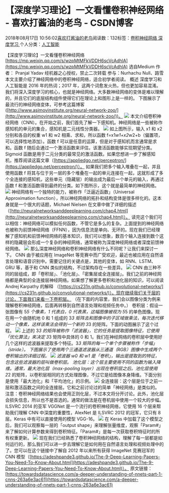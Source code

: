 
# 【深度学习理论】一文看懂卷积神经网络 - 喜欢打酱油的老鸟 - CSDN博客


2018年08月17日 10:56:02[喜欢打酱油的老鸟](https://me.csdn.net/weixin_42137700)阅读数：132标签：[卷积神经网络																](https://so.csdn.net/so/search/s.do?q=卷积神经网络&t=blog)[深度学习																](https://so.csdn.net/so/search/s.do?q=深度学习&t=blog)[
							](https://so.csdn.net/so/search/s.do?q=卷积神经网络&t=blog)个人分类：[人工智能																](https://blog.csdn.net/weixin_42137700/article/category/7820233)


【深度学习理论】一文看懂卷积神经网络
[https://mp.weixin.qq.com/s/wzpMtMFkVDDH6scVcAdhlA](https://mp.weixin.qq.com/s/wzpMtMFkVDDH6scVcAdhlA)
选自Medium
作者： Pranjal Yadav
经机器之心授权，禁止二次转载
参与：Nurhachu Null、路雪
本文主要介绍了神经网络中的卷积神经网络，适合初学者阅读。
概述
深度学习和人工智能是 2016 年的热词；2017 年，这两个词愈发火热，但也更加容易混淆。我们将深入深度学习的核心，也就是神经网络。大多数神经网络的变体是难以理解的，并且它们的底层结构组件使得它们在理论上和图形上是一样的。
下图展示了最流行的神经网络变体，可参考这篇博客 ([http://www.asimovinstitute.org/neural-network-zoo/](http://www.asimovinstitute.org/neural-network-zoo/))。
![](https://img-blog.csdn.net/20180817105217774?watermark/2/text/aHR0cHM6Ly9ibG9nLmNzZG4ubmV0L3dlaXhpbl80MjEzNzcwMA==/font/5a6L5L2T/fontsize/400/fill/I0JBQkFCMA==/dissolve/70)
本文介绍卷积神经网络（CNN）。在开始之前，我们首先了解一下感知机。神经网络是一些被称作感知机的单元的集合，感知机是二元线性分类器。
![](https://img-blog.csdn.net/20180817105235710?watermark/2/text/aHR0cHM6Ly9ibG9nLmNzZG4ubmV0L3dlaXhpbl80MjEzNzcwMA==/font/5a6L5L2T/fontsize/400/fill/I0JBQkFCMA==/dissolve/70)
如上图所示，输入 x1 和 x2 分别和各自的权重 w1 和 w2 相乘、求和，所以函数 f=x1*w1+x2*w2+b（偏置项，可以选择性地添加）。函数 f 可以是任意的运算，但是对于感知机而言通常是求和。函数 f 随后会通过一个激活函数来评估，该激活函数能够实现期望分类。Sigmoid 函数是用于二元分类的最常见的激活函数。如果您想进一步了解感知机，推荐阅读这篇文章（[https://appliedgo.net/perceptron/](https://appliedgo.net/perceptron/)）。
如果我们把多个输入堆叠在一起，并且使用函数 f 将其与位于另一层的多个堆叠在一起的单元连接在一起，这就形成了多个全连接的感知机，这些单元（隐藏层）的输出成为最后一个单元的输入，再通过函数 f 和激活函数得到最终的分类。如下图所示，这个就是最简单的神经网络。
![](https://img-blog.csdn.net/2018081710525472?watermark/2/text/aHR0cHM6Ly9ibG9nLmNzZG4ubmV0L3dlaXhpbl80MjEzNzcwMA==/font/5a6L5L2T/fontsize/400/fill/I0JBQkFCMA==/dissolve/70)
神经网络有一个独特的能力，被称作「泛逼近函数」（Universal Approximation function），所以神经网络的拓扑和结构变体是很多样化的。这本身就是一个很大的话题，Michael Nielsen 在文章中做了详细的描述
（[http://neuralnetworksanddeeplearning.com/chap4.html](http://neuralnetworksanddeeplearning.com/chap4.html)）。
读完这个我们可以相信：神经网络可以模拟任何函数，不管它是多么的复杂。上面提到的神经网络也被称为前馈神经网络（FFNN），因为信息流是单向、无环的。现在我们已经理解了感知机和前馈神经网络的基本知识，我们可以想象，数百个输入连接到数个这样的隐藏层会形成一个复杂的神经网络，通常被称为深度神经网络或者深度前馈神经网络。
![](https://img-blog.csdn.net/20180817105330766?watermark/2/text/aHR0cHM6Ly9ibG9nLmNzZG4ubmV0L3dlaXhpbl80MjEzNzcwMA==/font/5a6L5L2T/fontsize/400/fill/I0JBQkFCMA==/dissolve/70)
那么深度神经网络和卷积神经网络有什么不同呢？让我们来探讨一下。
CNN 由于被应用在 ImageNet 等竞赛中而广受欢迎，最近也被应用在自然语言处理和语音识别中。需要记住的关键点是，其他的变体，如 RNN、LSTM、GRU 等，基于和 CNN 类似的结构，不过架构存在一些差异。
![](https://img-blog.csdn.net/20180817105356826?watermark/2/text/aHR0cHM6Ly9ibG9nLmNzZG4ubmV0L3dlaXhpbl80MjEzNzcwMA==/font/5a6L5L2T/fontsize/400/fill/I0JBQkFCMA==/dissolve/70)
CNN 由三种不同的层组成，即「卷积层」、「池化层」、「密集层或全连接层」。我们之前的神经网络都是典型的全连接层神经网络。如果想了解更多卷积和池化层的知识，可以阅读 Andrej Karpathy 的解释
（[https://cs231n.github.io/convolutional-networks/](https://cs231n.github.io/convolutional-networks/)）。现在继续我们关于层的讨论，下面我们来看一下卷积层。
（在下面的内容里，我们会以图像分类为例来理解卷积神经网络，后面再转移到自然语言处理和视频任务中。）
卷积层：假设一张图像有 5*5 个像素，1 代表白，0 代表黑，这幅图像被视为 5*5 的单色图像。现在用一个由随机地 0 和 1 组成的 3*3 矩阵去和图像中的子区域做乘法，每次迭代移动一个像素，这样该乘法会得到一个新的 3*3 的矩阵。下面的动图展示了这个过程。
![](https://img-blog.csdn.net/2018081710542048?watermark/2/text/aHR0cHM6Ly9ibG9nLmNzZG4ubmV0L3dlaXhpbl80MjEzNzcwMA==/font/5a6L5L2T/fontsize/400/fill/I0JBQkFCMA==/dissolve/70)
上述的 3*3 的矩阵被称作「滤波器」，它的任务是提取图像特征，它使用「优化算法」来决定 3*3 矩阵中具体的 0 和 1。我们在神经网络的卷积层中使用好几个这样的滤波器来提取多个特征。3*3 矩阵的每一个单个步骤被称作「步幅」（stride）。
下图展示了使用两个三通道滤波器从三通道（RGB）图像中生成两个卷积输出的详细过程。
![](https://img-blog.csdn.net/20180817105437566?watermark/2/text/aHR0cHM6Ly9ibG9nLmNzZG4ubmV0L3dlaXhpbl80MjEzNzcwMA==/font/5a6L5L2T/fontsize/400/fill/I0JBQkFCMA==/dissolve/70)
滤波器 w0 和 w1 是「卷积」，输出是提取到的特征，包含这些滤波器的层叫做卷积层。
池化层：这个层主要使用不同的函数为输入降维。通常，最大池化层（max-pooling layer）出现在卷积层之后。池化层使用 2*2 的矩阵，以卷积层相同的方式处理图像，不过它是给图像本身降维。下面分别是使用「最大池化」和「平均池化」的示例。
![](https://img-blog.csdn.net/20180817105454713?watermark/2/text/aHR0cHM6Ly9ibG9nLmNzZG4ubmV0L3dlaXhpbl80MjEzNzcwMA==/font/5a6L5L2T/fontsize/400/fill/I0JBQkFCMA==/dissolve/70)
全连接层：这个层是位于之前一层和激活函数之间的全连接层。它和之前讨论过的简单「神经网络」是类似的。
注意：卷积神经网络结果也会使用正则化层，不过本文将分开讨论。此外，池化层会损失信息，所以也不是首选的。通常的做法是在卷机层中使用一个较大的步幅。
ILSVRC 2014 的亚军 VGGNet 是一个流行的卷积神经网络，它使用 16 个层来帮助我们理解 CNN 中深度的重要性，AlexNet 是 ILSVRC 2012 的冠军，它只有 8 层。Keras 中有可以直接使用的模型 VGG-16。
![](https://img-blog.csdn.net/20180817105524388?watermark/2/text/aHR0cHM6Ly9ibG9nLmNzZG4ubmV0L3dlaXhpbl80MjEzNzcwMA==/font/5a6L5L2T/fontsize/400/fill/I0JBQkFCMA==/dissolve/70)
在 Keras 中加载了这个模型之后，我们可以观察每一层的「output shape」来理解张量维度，观察「Param\#」来了解如何计算参数来得到卷积特征。「Param\#」是每一次获取卷积特征时的所有权重更新。
![](https://img-blog.csdn.net/20180817105550904?watermark/2/text/aHR0cHM6Ly9ibG9nLmNzZG4ubmV0L3dlaXhpbl80MjEzNzcwMA==/font/5a6L5L2T/fontsize/400/fill/I0JBQkFCMA==/dissolve/70)
现在我们已经熟悉了卷积神经网络的结构，理解了每一层都是如何运行的，那么我们可以进一步去理解它是如何用在自然语言处理和视频处理中的了。您可以在这个链接中了解自 2012 年以来所有获得 ImageNet 竞赛冠军的 CNN 模型（[https://adeshpande3.github.io/The-9-Deep-Learning-Papers-You-Need-To-Know-About.html](https://adeshpande3.github.io/The-9-Deep-Learning-Papers-You-Need-To-Know-About.html)）。
原文链接：[https://towardsdatascience.com/a-deeper-understanding-of-nnets-part-1-cnns-263a6e3ac61](https://towardsdatascience.com/a-deeper-understanding-of-nnets-part-1-cnns-263a6e3ac61)

